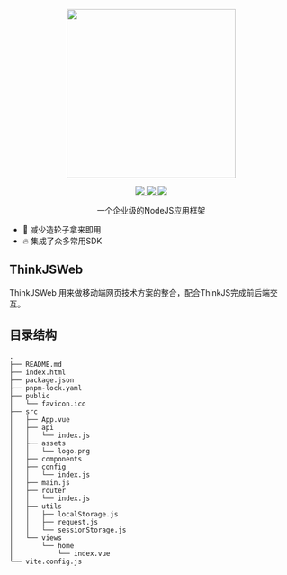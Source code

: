 <p align="center">
  <img width="300px" src="https://www.think-js.cn/icon.png">
</p>

<p align="center">
  <a href="http://www.think-js.cn">
    <img src="https://img.shields.io/badge/npm-v1.1.0-blue">
  </a>
  <a href="http://www.think-js.cn">
    <img src="https://img.shields.io/badge/downloads-110k/month-green">
  </a>
  <a href="http://www.think-js.cn">
    <img src="https://codecov.io/gh/element-plus/element-plus/branch/dev/graph/badge.svg?token=BKSBO2GLZI"/>
  </a>
  <br>
</p>

<p align="center">一个企业级的NodeJS应用框架</p>

- 💪 减少造轮子拿来即用
- 🔥 集成了众多常用SDK

## ThinkJSWeb

ThinkJSWeb 用来做移动端网页技术方案的整合，配合ThinkJS完成前后端交互。

## 目录结构

```
.
├── README.md
├── index.html
├── package.json
├── pnpm-lock.yaml
├── public
│   └── favicon.ico
├── src
│   ├── App.vue
│   ├── api
│   │   └── index.js
│   ├── assets
│   │   └── logo.png
│   ├── components
│   ├── config
│   │   └── index.js
│   ├── main.js
│   ├── router
│   │   └── index.js
│   ├── utils
│   │   ├── localStorage.js
│   │   ├── request.js
│   │   └── sessionStorage.js
│   └── views
│       └── home
│           └── index.vue
└── vite.config.js
```